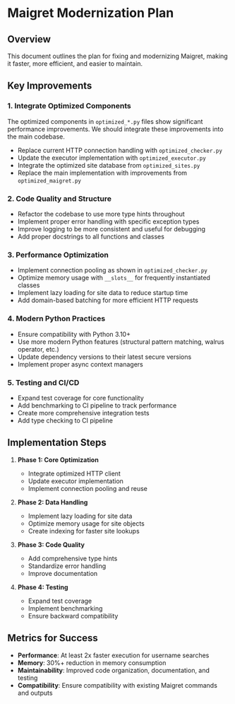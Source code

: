 # Maigret Modernization Plan

## Overview

This document outlines the plan for fixing and modernizing Maigret, making it faster, more efficient, and easier to maintain.

## Key Improvements

### 1. Integrate Optimized Components

The optimized components in `optimized_*.py` files show significant performance improvements. We should integrate these improvements into the main codebase.

- Replace current HTTP connection handling with `optimized_checker.py`
- Update the executor implementation with `optimized_executor.py`
- Integrate the optimized site database from `optimized_sites.py`
- Replace the main implementation with improvements from `optimized_maigret.py`

### 2. Code Quality and Structure

- Refactor the codebase to use more type hints throughout
- Implement proper error handling with specific exception types
- Improve logging to be more consistent and useful for debugging
- Add proper docstrings to all functions and classes

### 3. Performance Optimization

- Implement connection pooling as shown in `optimized_checker.py`
- Optimize memory usage with `__slots__` for frequently instantiated classes
- Implement lazy loading for site data to reduce startup time
- Add domain-based batching for more efficient HTTP requests

### 4. Modern Python Practices

- Ensure compatibility with Python 3.10+ 
- Use more modern Python features (structural pattern matching, walrus operator, etc.)
- Update dependency versions to their latest secure versions
- Implement proper async context managers

### 5. Testing and CI/CD

- Expand test coverage for core functionality
- Add benchmarking to CI pipeline to track performance
- Create more comprehensive integration tests
- Add type checking to CI pipeline

## Implementation Steps

1. **Phase 1: Core Optimization**
   - Integrate optimized HTTP client
   - Update executor implementation
   - Implement connection pooling and reuse

2. **Phase 2: Data Handling**
   - Implement lazy loading for site data
   - Optimize memory usage for site objects
   - Create indexing for faster site lookups

3. **Phase 3: Code Quality**
   - Add comprehensive type hints
   - Standardize error handling
   - Improve documentation

4. **Phase 4: Testing**
   - Expand test coverage
   - Implement benchmarking
   - Ensure backward compatibility

## Metrics for Success

- **Performance**: At least 2x faster execution for username searches
- **Memory**: 30%+ reduction in memory consumption
- **Maintainability**: Improved code organization, documentation, and testing
- **Compatibility**: Ensure compatibility with existing Maigret commands and outputs
